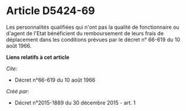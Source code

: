 # Article D5424-69

Les personnalités qualifiées qui n'ont pas la qualité de fonctionnaire ou d'agent de l'Etat bénéficient du remboursement de
leurs frais de déplacement dans les conditions prévues par le décret n° 66-619 du 10 août 1966.

**Liens relatifs à cet article**

_Cite_:

  - Décret n°66-619 du 10 août 1966

_Créé par_:

  - Décret n°2015-1889 du 30 décembre 2015 - art. 1
